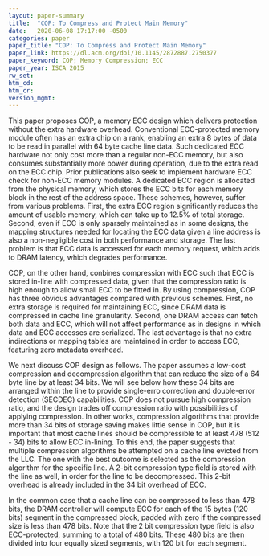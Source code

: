 ```yaml
---
layout: paper-summary
title:  "COP: To Compress and Protect Main Memory"
date:   2020-06-08 17:17:00 -0500
categories: paper
paper_title: "COP: To Compress and Protect Main Memory"
paper_link: https://dl.acm.org/doi/10.1145/2872887.2750377
paper_keyword: COP; Memory Compression; ECC
paper_year: ISCA 2015
rw_set:
htm_cd:
htm_cr:
version_mgmt:
---
```


This paper proposes COP, a memory ECC design which delivers protection without the extra hardware overhead. 
Conventional ECC-protected memory module often has an extra chip on a rank, enabling an extra 8 bytes of data to be read
in parallel with 64 byte cache line data. Such dedicated ECC hardware not only cost more than a regular non-ECC memory,
but also consumes substantially more power during operation, due to the extra read on the ECC chip.
Prior publications also seek to implement hardware ECC check for non-ECC memory modules. A dedicated ECC region is 
allocated from the physical memory, which stores the ECC bits for each memory block in the rest of the address space.
These schemes, however, suffer from various problems. First, the extra ECC region significantly reduces the amount of 
usable memory, which can take up to 12.5% of total storage. Second, even if ECC is only sparsely maintained as in 
some designs, the mapping structures needed for locating the ECC data given a line address is also a non-negligible 
cost in both performance and storage. The last problem is that ECC data is accessed for each memory request, which
adds to DRAM latency, which degrades performance.

COP, on the other hand, conbines compression with ECC such that ECC is stored in-line with compressed data, given that
the compression ratio is high enough to allow small ECC to be fitted in. By using compression, COP has three obvious
advantages compared with previous schemes. First, no extra storage is required for maintaining ECC, since DRAM data
is compressed in cache line granularity. Second, one DRAM access can fetch both data and ECC, which will not affect
performance as in designs in which data and ECC accesses are serialized. The last advantage is that no extra indirections
or mapping tables are maintained in order to access ECC, featuring zero metadata overhead. 

We next discuss COP design as follows. The paper assumes a low-cost compression and decompression algorithm that can 
reduce the size of a 64 byte line by at least 34 bits. We will see below how these 34 bits are arranged within the line
to provide single-erro correction and double-error detection (SECDEC) capabilities. COP does not pursue high compression
ratio, and the design trades off compression ratio with possibilities of applying compression. In other works, compression
algorithms that provide more than 34 bits of storage saving makes little sense in COP, but it is important that most
cache lines should be compressible to at least 478 (512 - 34) bits to allow ECC in-lining. To this end, the paper suggests
that multiple compression algorithms be attempted on a cache line evicted from the LLC. The one with the best outcome is 
selected as the compression algorithm for the specific line. A 2-bit compression type field is stored with the line 
as well, in order for the line to be decompressed. This 2-bit overhead is already included in the 34 bit overhead of ECC.

In the common case that a cache line can be compressed to less than 478 bits, the DRAM controller will compute ECC
for each of the 15 bytes (120 bits) segment in the compressed block, padded with zero if the compressed size is less
than 478 bits. Note that the 2 bit compression type field is also ECC-protected, summing to a total of 480 bits. 
These 480 bits are then divided into four equally sized segments, with 120 bit for each segment.
